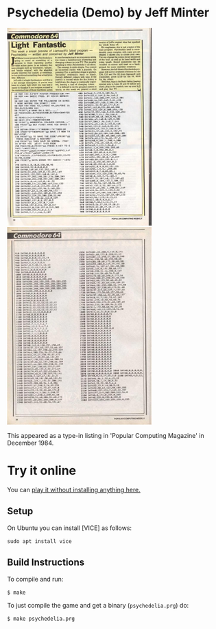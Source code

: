 # Psychedelia (Demo) by Jeff Minter
<img height=460 src="https://github.com/mwenge/psychedelia-listing/raw/master/listing/PopularComputing_Weekly_Issue_1984-12-13_0031.jpg"><img height=460 src="https://github.com/mwenge/psychedelia-listing/raw/master/listing/PopularComputing_Weekly_Issue_1984-12-13_0033.jpg">

This appeared as a type-in listing in 'Popular Computing Magazine' in December 1984.

# Try it online
You can [play it without installing anything here.](https://lvllvl.com/c64/?gid=d8012ae560e19682bd8a38ed4c0b1961)

## Setup
On Ubuntu you can install [VICE] as follows:
```
sudo apt install vice
```

## Build Instructions
To compile and run:

```sh
$ make
```

To just compile the game and get a binary (`psychedelia.prg`) do:

```sh
$ make psychedelia.prg
```

